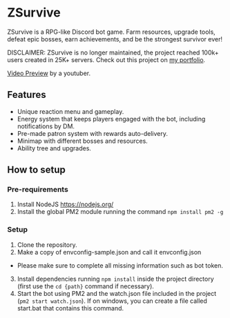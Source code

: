 # ZSurvive

ZSurvive is a RPG-like Discord bot game. Farm resources, upgrade tools, defeat epic bosses, earn achievements, and be
the strongest survivor ever!

DISCLAIMER: ZSurvive is no longer maintained, the project reached 100k+ users created in 25K+ servers. Check out this project on [my portfolio](https://www.facundolevaggi.com/projects/zsurvive).

[Video Preview](https://www.youtube.com/watch?v=lurRwfjhUpM) by a youtuber.


## Features
* Unique reaction menu and gameplay.
* Energy system that keeps players engaged with the bot, including notifications by DM.
* Pre-made patron system with rewards auto-delivery.
* Minimap with different bosses and resources.
* Ability tree and upgrades.

## How to setup
### Pre-requirements
1. Install NodeJS https://nodejs.org/
2. Install the global PM2 module running the command `npm install pm2 -g`

### Setup
1. Clone the repository.
2. Make a copy of envconfig-sample.json and call it envconfig.json
* Please make sure to complete all missing information such as bot token.
3. Install dependencies running `npm install` inside the project directory (first use the `cd {path}` command if necessary).
4. Start the bot using PM2 and the watch.json file included in the project (`pm2 start watch.json`). If on windows, you can create a file called start.bat that contains this command.

